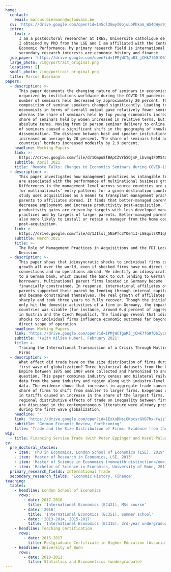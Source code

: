 ```yaml
---
home:
  contact:
    email: marcus.biermann@uclouvain.be
  cv: 'https://drive.google.com/open?id=14Scl3GwyI0ojuLoPhkom_WS4dWys9jGE'
  intro:
    text: >-
      I am a postdoctoral researcher at IRES, Université catholique de Louvain.
      I obtained my PhD from the LSE and I am affiliated with the Centre for
      Economic Performance. My primary research field is international trade. My
      secondary research interests are economic history and finance.
  job_paper: 'https://drive.google.com/open?id=1PMjWCTguR3_jCHk7fG0fO6IycnLCv9fc'
  large_photo: /img/portrait_original.png
  locations: []
  small_photo: /img/portrait_original.png
  title: Marcus Biermann
papers:
  - description: >-
      This paper documents the changing nature of seminars in economics
      organized by institutions worldwide during the COVID-19 pandemic. The
      number of seminars held decreased by approximately 20 percent. The
      composition of seminar speakers changed significantly. Leading top
      economists in terms of overall output gave relatively fewer seminars,
      whereas the share of seminars held by top young economists increased. The
      share of seminars held by women increased in relative terms, but not in
      absolute terms. Moving from in person seminar delivery to online delivery
      of seminars caused a significant shift in the geography of knowledge
      dissemination. The distance between host and speaker institutions
      increased on average by 20 percent. The share of seminars held across
      countries’ borders increased modestly by 2.9 percent.
    headline: Working Papers
    link: >-
      https://drive.google.com/file/d/1Qmpu8fBApCZVYb5QjsF_ibvmqIFOMS4d/view?usp=sharing
    subtitle: April 2021
    title: 'Remote Talks: Changes to Economics Seminars during COVID-19'
  - description: >-
      This paper investigates how management practices as intangible transfers
      are associated with the performance of multinational business groups.
      Differences in the management level across source countries are predictive
      for multinationals’ entry patterns for a given destination country. This
      study uses acquisitions as a means to transplant management practices from
      parents to affiliates abroad. It finds that better-managed parents
      decrease employment and increase productivity post-acquisition. The
      productivity gains are driven by targets with less developed management
      practices and by targets of larger parents. Better-managed parents are
      also more likely to install or retain a manager from the home country
      post-acquisition.
    link: >-
      https://drive.google.com/file/d/1JIlsl_5NaPfc3YOe4iI-iGEqxl7XM1qF/view?usp=sharing
    subtitle: March 2021
    title: >-
      The Role of Management Practices in Acquisitions and the FDI Location
      Decision
  - description: >-
      This paper shows that idiosyncratic shocks to individual firms can affect
      growth all over the world, even if shocked firms have no direct foreign
      connections and no operations abroad. We identify an idiosyncratic shock
      to a German bank, which caused the bank to cut lending to German
      borrowers. Multinational parent firms located in Germany became
      financially constrained. In response, international affiliates of affected
      parents supported their parent by lending through internal capital markets
      and became constrained themselves. The real growth of affiliates fell
      sharply and took three years to fully recover. Though the initial shock
      only hit the domestic activities of a firm in Germany, the impact in other
      countries was sizable (for instance, around 0.4 percent of aggregate sales
      in Austria and the Czech Republic). The findings reveal that idiosyncratic
      shocks to individual firms influence economic outcomes far beyond firms’
      direct scope of operation.
    headline: Working Papers
    link: 'https://drive.google.com/open?id=1PMjWCTguR3_jCHk7fG0fO6IycnLCv9fc'
    subtitle: '(with Kilian Huber), February 2021'
    title: >-
      Tracing the International Transmission of a Crisis Through Multinational
      Firms
  - description: >-
      What effect did trade have on the size distribution of firms during the
      first wave of globalization? Three historical datasets from the German
      Empire between 1875 and 1907 were collected and harmonized to answer this
      question. This paper combines industry census and bilateral railway trade
      data from the same industry and region along with industry-level tariff
      data. The evidence shows that increases in aggregate trade caused the
      share of firms to shift from smaller to larger firms. Exogenous decreases
      in tariffs caused an increase in the share of the largest firms. The
      regional distributive effects of trade on inequality between firms that
      are discussed in the contemporaneous literature were already present
      during the first wave globalization.
    headline: ''
    link: 'https://drive.google.com/open?id=1ExXuBNsiGKpcsrGVD7hx-fwizl5VKYHw'
    subtitle: 'German Economic Review, Forthcoming'
    title: 'Trade and the Size Distribution of Firms: Evidence from the German Empire '
wip:
  - title: Financing Service Trade (with Peter Eppinger and Karol Paludkiewicz)
cv:
  pre_doctoral_studies:
    - item: 'PhD in Economics, London School of Economics (LSE), 2019'
    - item: 'Master of Research in Economics, LSE, 2013'
    - item: 'Master of Science in Economics (<em>with distinction</em>), LSE, 2012'
    - item: 'Bachelor of Science in Economics, University of Bonn, 2011'
  primary_research_fields: International Trade
  secondary_research_fields: 'Economic History, Finance'
teaching:
  tables:
    - headline: London School of Economics
      rows:
        - date: 2017-2018
          title: 'International Economics (EC421), MSc course'
        - date: '2016'
          title: 'International Economics (EC351), Summer school'
        - date: '2013-2014, 2015-2017'
          title: 'International Economics (EC315), 3rd-year undergraduate level'
    - headline: Teaching Certification
      rows:
        - date: 2016-2017
          title: Postgraduate Certificate in Higher Education (Associate Level)
    - headline: University of Bonn
      rows:
        - date: 2010-2011
          title: Statistics and Econometrics (undergraduate)
---
```


